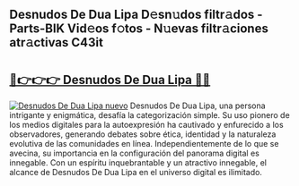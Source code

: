 ## Desnudos De Dua Lipa D𝚎sn𝚞dos filtr𝚊dos - Parts-BlK Vid𝚎os f𝚘tos - N𝚞evas filtr𝚊ciones atr𝚊ctivas C43it

# <h2><a href="http://mb42cbe.tromn.icu/?c=Desnudos+De+Dua+Lipa">🔗👉👉👉 Desnudos De Dua Lipa 🔗🔗</a></h2>

[![Desnudos De Dua Lipa nuevo](https://i.imgur.com/pEAQMta.gif)](http://mb42cbe.tromn.icu/?c=Desnudos+De+Dua+Lipa)
Desnudos De Dua Lipa, una persona intrigante y enigmática, desafía la categorización simple. Su uso pionero de los medios digitales para la autoexpresión ha cautivado y enfurecido a los observadores, generando debates sobre ética, identidad y la naturaleza evolutiva de las comunidades en línea. Independientemente de lo que se avecina, su importancia en la configuración del panorama digital es innegable. Con un espíritu inquebrantable y un atractivo innegable, el alcance de Desnudos De Dua Lipa en el universo digital es ilimitado.
